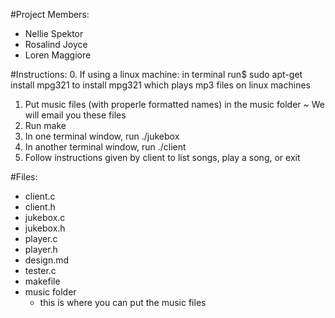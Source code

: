 #Project Members:
  * Nellie Spektor
  * Rosalind Joyce
  * Loren Maggiore

#Instructions:
  0. If using a linux machine:
      in terminal run$ sudo apt-get install mpg321
      to install mpg321 which plays mp3 files on linux machines
  1. Put music files (with properle formatted names) in the music folder
      ~ We will email you these files
  2. Run make
  3. In one terminal window, run ./jukebox
  4. In another terminal window, run ./client
  5. Follow instructions given by client to list songs, play a song, or exit

#Files:
  * client.c
  * client.h
  * jukebox.c
  * jukebox.h
  * player.c
  * player.h
  * design.md
  * tester.c
  * makefile
  * music folder
      * this is where you can put the music files
